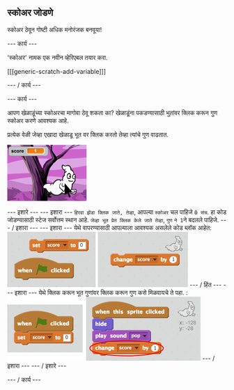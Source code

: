 ## स्कोअर जोडणे

स्कोअर ठेवून गोष्टी अधिक मनोरंजक बनवूया!

\--- कार्य \---

'स्कोअर' नामक एक नवीन व्हेरिएबल तयार करा.

[[[generic-scratch-add-variable]]]

\--- / कार्य \---

\--- कार्य \---

आपण खेळाडूंच्या स्कोअरचा मागोवा ठेवू शकता का? खेळाडूंना पकडण्यासाठी भुतांवर क्लिक करून गुण स्कोअर करणे आवश्यक आहे.

प्रत्येक वेळी जेव्हा एखादा खेळाडू भूत वर क्लिक करतो तेव्हा त्यांचे गुण वाढतात.

![गुण वाढविणे](images/ghost-score-test.png)

\--- इशारे \--- \--- इशारा \--- `हिरवा झेंडा क्लिक जाते, तेव्हा`, आपल्या `स्कोअर` चल पाहिजे `0 संच`. हा कोड जोडण्यासाठी स्टेज सर्वोत्तम स्थान आहे. `जेव्हा भूत प्रेत क्लिक केले जाते तेव्हा`, `गुण` `ने 1`ने बदलले पाहिजे. \--- / इशारा \--- \--- इशारा \--- येथे वापरण्यासाठी आपल्याला आवश्यक असलेले कोड ब्लॉक आहेत: ![screenshot](images/ghost-score-blocks.png) \--- / हिंत \--- \--- इशारा \--- येथे क्लिक करून भूत गुणांवर क्लिक करून गुण कसे मिळवायचे ते पहा. : ![screenshot](images/ghost-score-code.png) \--- / इशारा \--- \--- / इशारे \---

\--- / कार्य \---